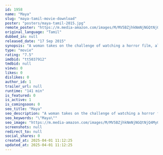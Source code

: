 ```yaml
---
id: 1958
name: "Maya"
slug: "maya-tamil-movie-download"
poster: "posters/maya-tamil-2015.jpg"
remote_poster: "https://m.media-amazon.com/images/M/MV5BZjhkNmNjNGQtNjQ4My00MjFhLWIyNjUtZDExYzNjMDkyZjZiXkEyXkFqcGdeQXVyMTEzNzg0Mjkx._V1_SX300.jpg"
original_language: "Tamil"
dubbed_in: null
released_date: "17 Sep 2015"
synopsis: "A woman takes on the challenge of watching a horror film, alone in a theatre."
type: "movie"
rating: "7.5"
imdbid: "tt5037912"
tmdbid: null
views: 0
likes: 0
dislikes: 0
author_id: 1
trailer_url: null
runtime: "141 min"
is_featured: 0
is_active: 1
is_comingsoon: 0
seo_title: "Maya"
seo_description: "A woman takes on the challenge of watching a horror film, alone in a theatre."
seo_keywords: "\"Maya\""
seo_image: "https://m.media-amazon.com/images/M/MV5BZjhkNmNjNGQtNjQ4My00MjFhLWIyNjUtZDExYzNjMDkyZjZiXkEyXkFqcGdeQXVyMTEzNzg0Mjkx._V1_SX300.jpg"
screenshots: null
redirect_to: null
social_shares: 0
created_at: 2025-04-01 11:12:25
updated_at: 2025-04-01 11:12:25
---
```


